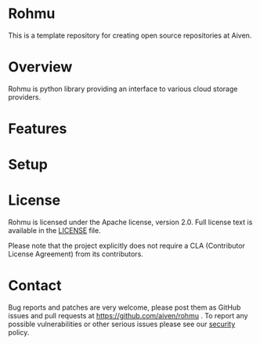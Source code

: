 Rohmu
======================
This is a template repository for creating open source repositories at Aiven.

Overview
========

Rohmu is python library providing an interface to various cloud storage
providers.

Features
============

Setup
============

License
============
Rohmu is licensed under the Apache license, version 2.0. Full license text is available in the [LICENSE](LICENSE) file.

Please note that the project explicitly does not require a CLA (Contributor License Agreement) from its contributors.

Contact
============
Bug reports and patches are very welcome, please post them as GitHub issues and pull requests at https://github.com/aiven/rohmu .
To report any possible vulnerabilities or other serious issues please see our [security](SECURITY.md) policy.
